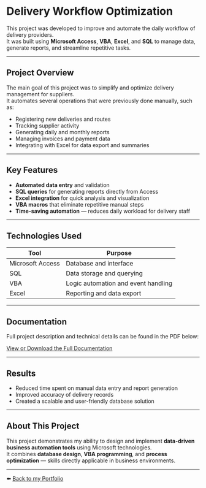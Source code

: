 #  Delivery Workflow Optimization

This project was developed to improve and automate the daily workflow of delivery providers.  
It was built using **Microsoft Access**, **VBA**, **Excel**, and **SQL** to manage data, generate reports, and streamline repetitive tasks.

---

##  Project Overview

The main goal of this project was to simplify and optimize delivery management for suppliers.  
It automates several operations that were previously done manually, such as:
- Registering new deliveries and routes  
- Tracking supplier activity  
- Generating daily and monthly reports  
- Managing invoices and payment data  
- Integrating with Excel for data export and summaries  

---

##  Key Features

-  **Automated data entry** and validation  
-  **SQL queries** for generating reports directly from Access  
-  **Excel integration** for quick analysis and visualization  
-  **VBA macros** that eliminate repetitive manual steps  
-  **Time-saving automation** — reduces daily workload for delivery staff  

---

##  Technologies Used

| Tool | Purpose |
|------|----------|
| Microsoft Access | Database and interface |
| SQL | Data storage and querying |
| VBA | Logic automation and event handling |
| Excel | Reporting and data export |

---

##  Documentation

Full project description and technical details can be found in the PDF below:

 [View or Download the Full Documentation](./Documentation.pdf)

---

##  Results

- Reduced time spent on manual data entry and report generation  
- Improved accuracy of delivery records  
- Created a scalable and user-friendly database solution  

---

##  About This Project

This project demonstrates my ability to design and implement **data-driven business automation tools** using Microsoft technologies.  
It combines **database design**, **VBA programming**, and **process optimization** — skills directly applicable in business environments.

---

⬅️ [Back to my Portfolio](https://github.com/yourusername/portfolio)
